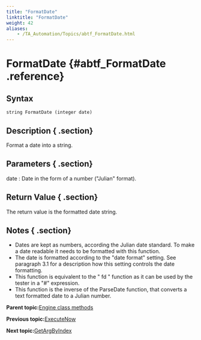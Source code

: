 ```yaml
--- 
title: "FormatDate"
linktitle: "FormatDate"
weight: 42
aliases: 
    - /TA_Automation/Topics/abtf_FormatDate.html
---
```

# FormatDate {#abtf_FormatDate .reference}

## Syntax

`string FormatDate (integer date)`

## Description { .section}

Format a date into a string.

## Parameters { .section}

date
:   Date in the form of a number \("Julian" format\).

## Return Value { .section}

The return value is the formatted date string.

## Notes { .section}

-   Dates are kept as numbers, according the Julian date standard. To make a date readable it needs to be formatted with this function.
-   The date is formatted according to the "date format" setting. See paragraph 3.1 for a description how this setting controls the date formatting.
-   This function is equivalent to the " fd " function as it can be used by the tester in a "\#" expression.
-   This function is the inverse of the ParseDate function, that converts a text formatted date to a Julian number.

**Parent topic:**[Engine class methods](../../TA_Automation/Topics/abtf_Engine_classes.html)

**Previous topic:**[ExecuteNow](../../TA_Automation/Topics/abtf_ExecuteNow.html)

**Next topic:**[GetArgByIndex](../../TA_Automation/Topics/abtf_GetArgByIndex.html)

